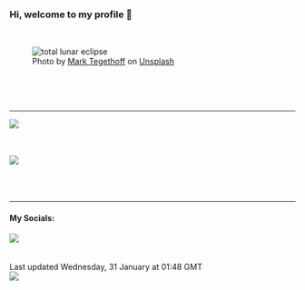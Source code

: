 <h3>Hi, welcome to my profile 👋</h3>

<br />
<figure>
  <img
    src="https://images.unsplash.com/photo-1503416997304-7f8bf166c121?crop=entropy&cs=tinysrgb&fit=max&fm=jpg&ixid=M3wyNzQ3MDB8MHwxfHJhbmRvbXx8fHx8fHx8fDE3MDY2NjI1MDN8&ixlib=rb-4.0.3&q=80&w=1080&auto=format"
    alt="total lunar eclipse" 
  />
  <figcaption>Photo by <a
    href="https://unsplash.com/@tegethoff?utm_source=Profile%20readme&utm_medium=referral">Mark Tegethoff</a> on <a
    href="https://unsplash.com/?utm_source=Profile%20readme&utm_medium=referral">Unsplash</a></figcaption>
</figure>




  <br /><br /><br />

<hr />
<img
  src="https://github-readme-stats.vercel.app/api?username=shanelucy&show_icons=true&theme=calm"
/>
<br /><br /><br />

<img 
  src="https://github-readme-stats.vercel.app/api/top-langs/?username=shanelucy&theme=calm"
/>
<br /><br /><br /><br />
<hr />
<h4>My Socials:</h4>
<a href="https://uk.linkedin.com/in/shane-lucy-4735b616a">
  <img
    src="https://img.shields.io/badge/linkedin%20-%230077B5.svg?&style=for-the-badge&logo=linkedin&logoColor=white"
  />
</a>
<br /><br /><br />
Last updated Wednesday, 31 January at 01:48 GMT
<br />
<img
  src="https://github.com/ShaneLucy/ShaneLucy/workflows/README%20build/badge.svg"
/>
